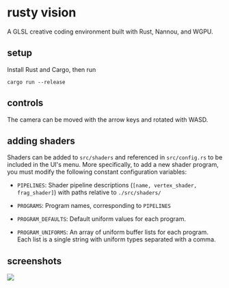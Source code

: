 # rusty vision

A GLSL creative coding environment built with Rust, Nannou, and WGPU.

## setup

Install Rust and Cargo, then run

```
cargo run --release
```

## controls

The camera can be moved with the arrow keys and rotated with WASD.

## adding shaders

Shaders can be added to `src/shaders` and referenced in `src/config.rs` to be included in the UI's menu. More specifically, to add a new shader program, you must modify the following constant configuration variables:

- `PIPELINES`: Shader pipeline descriptions (`[name, vertex_shader, frag_shader]`) with paths relative to `./src/shaders/`

- `PROGRAMS`: Program names, corresponding to `PIPELINES`

- `PROGRAM_DEFAULTS`: Default uniform values for each program.

- `PROGRAM_UNIFORMS`: An array of uniform buffer lists for each program. Each list is a single string with uniform types separated with a comma.

## screenshots

![](images/screenshot.png)
